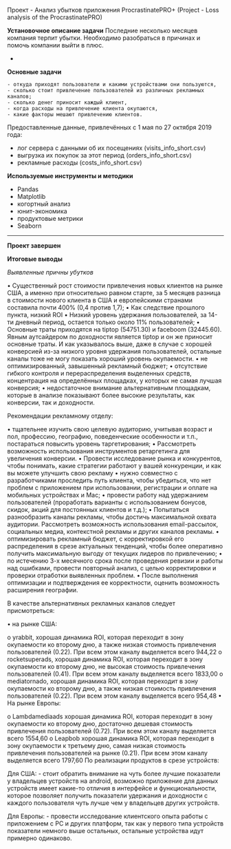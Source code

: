 Проект - Анализ убытков приложения ProcrastinatePRO+ (Project - Loss analysis of the ProcrastinatePRO)

**Установочное описание задачи**
Последние несколько месяцев компания терпит убытки. Необходимо разобраться в причинах и помочь компании выйти в плюс.

- 
**Основные задачи**

    - откуда приходят пользователи и какими устройствами они пользуются,
    - сколько стоит привлечение пользователей из различных рекламных каналов;
    - сколько денег приносит каждый клиент,
    - когда расходы на привлечение клиента окупаются,
    - какие факторы мешают привлечению клиентов.


Предоставленные данные, привлечённых с 1 мая по 27 октября 2019 года:

- лог сервера с данными об их посещениях (visits_info_short.csv)
- выгрузка их покупок за этот период (orders_info_short.csv)
- рекламные расходы (costs_info_short.csv)

**Используемые инструменты и методики**

  - Pandas
  - Matplotlib
  - когортный анализ
  - юнит-экономика
  - продуктовые метрики
  - Seaborn

--------------------------------

**Проект завершен**


**Итоговые выводы**

*Выявленные причны убутков*

• Существенный рост стоимости привлечения новых клиентов на рынке США, а именно при относительно равном старте, за 5 месяцев разница в стоимости нового клиента в США и европейскими странами составила почти 400% (0,4 против 1,7); • Как следствие прошлого пункта, низкий ROI • Низкий уровень удержания пользователей, за 14-ти дневный период, остается только около 11% пользователей; • Основные траты приходятся на tiptop (54751.30) и faceboom (32445.60). Явным аутсайдером по доходности является tiptop и он же приносит основные траты. И как указывалось выше, даже в случае с хорошей конверсией из-за низкого уровня удержания пользователей, остальные каналы тоже не могу показать хороший уровень окупаемости. • не оптимизированный, завышенный рекламный бюджет; • отсутствие гибкого контроля и перераспределения выделенных средств, концентрация на определённых площадках, у которых не самая лучшая конверсия; • недостаточное внимание альтернативным площадкам, которые в анализе показывают более высокие результаты, как конверсии, так и доходности.


Рекомендации рекламному отделу:

• тщательнее изучить свою целевую аудиторию, учитывая возраст и пол, профессию, географию, поведенческие особенности и т.п., постараться повысить уровень таргетирования; • Рассмотреть возможность использования инструментов ретаргетинга для увеличения конверсии. • Провести исследование рынка и конкурентов, чтобы понимать, какие стратегии работают у вашей конкуренции, и как вы можете улучшить свою рекламу • нужно совместно с разработчиками проследить путь клиента, чтобы убедиться, что нет проблем с приложением при использовании, регистрации и оплате на мобильных устройствах и Mac; • провести работу над удержанием пользователей (проработать варианты с использованием бонусов, скидок, акций для постоянных клиентов и т.д.); • Попытаться разнообразить каналы рекламы, чтобы достичь максимальной охвата аудитории. Рассмотреть возможность использования email-рассылок, социальных медиа, контекстной рекламы и других каналов рекламы. • оптимизировать рекламный бюджет, с корректировкой его распределения в срезе актуальных тенденций, чтобы более оперативно получить максимальную выгоду от текущих лидеров по привлечению; • по истечению 3-х месячного срока после проведения ревизии и работы над ошибками, провести повторный анализ, с целью корректировки и проверки отработки выявленных проблем. • После выполнения оптимизации и подтверждения ее корректности, оценить возможность расширения географии.

В качестве альтернативных рекламных каналов следует присмотреться:

• на рынке США:

o    yrabbit, хорошая динамика ROI, которая переходит в зону окупаемости ко второму дню, а также низкая стоимость привлечения пользователей (0.22). При всем этом каналу выделяется всего 944,22
o    rocketsuperads, хорошая динамика ROI, которая переходит в зону окупаемости ко второму дню, не высокая стоимость привлечения пользователей (0.41). При всем этом каналу выделяется всего 1833,00
o    mediatornado, хорошая динамика ROI, которая переходит в зону окупаемости ко второму дню, а также низкая стоимость привлечения пользователей (0.22). При всем этом каналу выделяется всего 954,48
• На рынке Европы:

o    Lambdamediaads хорошая динамика ROI, которая переходит в зону окупаемости ко второму дню, достаточно дешевая стоимость привлечения пользователей (0.72). При всем этом каналу выделяется всего 1554,60
o    Leapbob хорошая динамика ROI, которая переходит в зону окупаемости к третьему дню, самая низкая стоимость привлечения пользователей на рынке (0.21). При всем этом каналу выделяется всего 1797,60
По реализации продуктов в срезе устройств:

Для США:
    - стоит обратить внимание на чуть более лучшие показатели у владельцев устройств на android, возможно приложение для данных устройств имеет какие-то отличия в интерфейсе и функциональности, которое позволяет получить показатели удержания и доходности с каждого пользователя чуть лучше чем у владельцев других устройств.

Для Европы:
    - провести исследование клиентского опыта работы с приложением с PC и других платформ, так как у первого типа устройств показатели немного выше остальных, остальные устройства идут примерно одинаково. 
